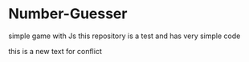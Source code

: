 # Number-Guesser
simple game with Js
this repository is a test and has very simple code

this is a new text for conflict




